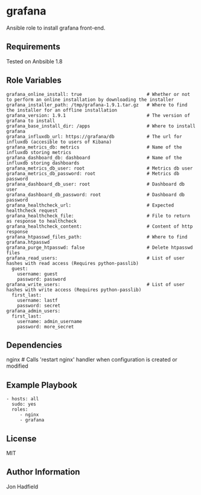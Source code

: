 grafana
========

Ansible role to install grafana front-end.

Requirements
------------

Tested on Anbsible 1.8

Role Variables
--------------
    grafana_online_install: true                        # Whether or not to perform an online installation by downloading the installer
    grafana_installer_path: /tmp/grafana-1.9.1.tar.gz   # Where to find the installer for an offline installation
    grafana_version: 1.9.1                              # The version of grafana to install
    grafana_base_install_dir: /apps                     # Where to install grafana 
    grafana_influxdb_url: https://grafana/db            # The url for influxdb (accesible to users of Kibana)
    grafana_metrics_db: metrics                         # Name of the influxdb storing metrics
    grafana_dashboard_db: dashboard                     # Name of the influxdb storing dashboards
    grafana_metrics_db_user: root                       # Metrics db user
    grafana_metrics_db_password: root                   # Metrics db password
    grafana_dashboard_db_user: root                     # Dashboard db user
    grafana_dashboard_db_password: root                 # Dashboard db password
    grafana_healthcheck_url:                            # Expected healthcheck request
    grafana_healthcheck_file:                           # File to return as response to healthcheck
    grafana_healthcheck_content:                        # Content of http response
    grafana_htpasswd_files_path:                        # Where to find grafana.htpasswd
    grafana_purge_htpasswd: false                       # Delete htpasswd files 
    grafana_read_users:                                 # List of user hashes with read access (Requires python-passlib)
      guest:
        username: guest
        password: password
    grafana_write_users:                                # List of user hashes with write access (Requires python-passlib)
      first_last:
        username: lastf
        password: secret
    grafana_admin_users:
      first_last:
        username: admin_username
        password: more_secret

Dependencies
------------

nginx # Calls 'restart nginx' handler when configuration is created or modified

Example Playbook
-------------------------

    - hosts: all
      sudo: yes
      roles:
         - nginx
         - grafana

License
-------

MIT

Author Information
------------------

Jon Hadfield
